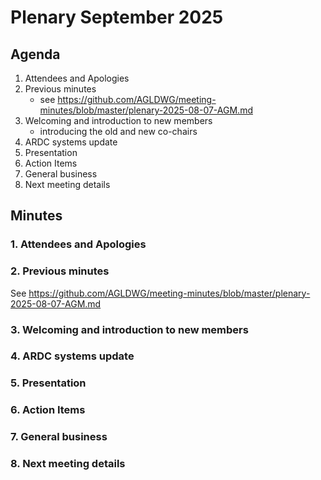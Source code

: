 # Plenary September 2025

## Agenda

1. Attendees and Apologies
2. Previous minutes
   * see https://github.com/AGLDWG/meeting-minutes/blob/master/plenary-2025-08-07-AGM.md
3. Welcoming and introduction to new members
   * introducing the old and new co-chairs
4. ARDC systems update
5. Presentation
6. Action Items
7. General business
8. Next meeting details

## Minutes

### 1. Attendees and Apologies


### 2. Previous minutes

See https://github.com/AGLDWG/meeting-minutes/blob/master/plenary-2025-08-07-AGM.md

### 3. Welcoming and introduction to new members


### 4. ARDC systems update


### 5. Presentation


### 6. Action Items


### 7. General business


### 8. Next meeting details
